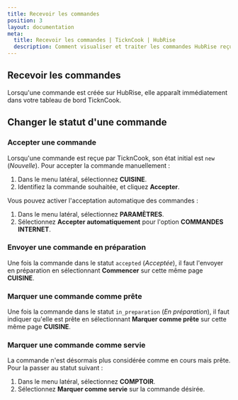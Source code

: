 ```yaml
---
title: Recevoir les commandes
position: 3
layout: documentation
meta:
  title: Recevoir les commandes | TicknCook | HubRise
  description: Comment visualiser et traiter les commandes HubRise reçues dans TicknCook. Connectez vos apps et synchronisez vos données.
---
```


## Recevoir les commandes

Lorsqu'une commande est créée sur HubRise, elle apparaît immédiatement dans votre tableau de bord TicknCook.

## Changer le statut d'une commande

### Accepter une commande

Lorsqu'une commande est reçue par TicknCook, son état initial est `new` (_Nouvelle_). Pour accepter la commande manuellement :

1. Dans le menu latéral, sélectionnez **CUISINE**.
1. Identifiez la commande souhaitée, et cliquez **Accepter**.

Vous pouvez activer l'acceptation automatique des commandes :

1. Dans le menu latéral, sélectionnez **PARAMÈTRES**.
1. Sélectionnez **Accepter automatiquement** pour l'option **COMMANDES INTERNET**.

### Envoyer une commande en préparation

Une fois la commande dans le statut `accepted` (_Acceptée_), il faut l'envoyer en préparation en sélectionnant **Commencer** sur cette même page **CUISINE**.

### Marquer une commande comme prête

Une fois la commande dans le statut `in_preparation` (_En préparation_), il faut indiquer qu'elle est prête en sélectionnant **Marquer comme prête** sur cette même page **CUISINE**.

### Marquer une commande comme servie

La commande n'est désormais plus considérée comme en cours mais prête. Pour la passer au statut suivant :

1. Dans le menu latéral, sélectionnez **COMPTOIR**.
1. Sélectionnez **Marquer comme servie** sur la commande désirée.
